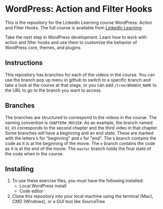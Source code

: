 # WordPress: Action and Filter Hooks
This is the repository for the LinkedIn Learning course WordPress: Action and Filter Hooks. The full course is available from [LinkedIn Learning](LICOURSEURL).

Take the next step in WordPress development. Learn how to work with action and filter hooks and use them to customize the behavior of WordPress core, themes, and plugins.

## Instructions
This repository has branches for each of the videos in the course. You can use the branch pop up menu in github to switch to a specific branch and take a look at the course at that stage, or you can add `/tree/BRANCH_NAME` to the URL to go to the branch you want to access.

## Branches
The branches are structured to correspond to the videos in the course. The naming convention is `CHAPTER#_MOVIE#`. As an example, the branch named `02_03` corresponds to the second chapter and the third video in that chapter. 
Some branches will have a beginning and an end state. These are marked with the letters `b` for "beginning" and `e` for "end". The `b` branch contains the code as it is at the beginning of the movie. The `e` branch contains the code as it is at the end of the movie. The `master` branch holds the final state of the code when in the course.

## Installing
1. To use these exercise files, you must have the following installed:
	- Local WordPress install
	- Code editor
2. Clone this repository into your local machine using the terminal (Mac), CMD (Windows), or a GUI tool like SourceTree
